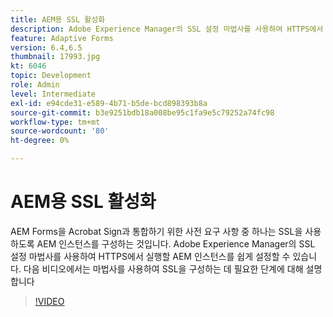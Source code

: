 ```yaml
---
title: AEM용 SSL 활성화
description: Adobe Experience Manager의 SSL 설정 마법사를 사용하여 HTTPS에서 실행할 AEM 인스턴스를 설정합니다.
feature: Adaptive Forms
version: 6.4,6.5
thumbnail: 17993.jpg
kt: 6046
topic: Development
role: Admin
level: Intermediate
exl-id: e94cde31-e589-4b71-b5de-bcd898393b8a
source-git-commit: b3e9251bdb18a008be95c1fa9e5c79252a74fc98
workflow-type: tm+mt
source-wordcount: '80'
ht-degree: 0%

---
```


# AEM용 SSL 활성화

AEM Forms을 Acrobat Sign과 통합하기 위한 사전 요구 사항 중 하나는 SSL을 사용하도록 AEM 인스턴스를 구성하는 것입니다. Adobe Experience Manager의 SSL 설정 마법사를 사용하여 HTTPS에서 실행할 AEM 인스턴스를 쉽게 설정할 수 있습니다.
다음 비디오에서는 마법사를 사용하여 SSL을 구성하는 데 필요한 단계에 대해 설명합니다

>[!VIDEO](https://video.tv.adobe.com/v/17993?quality=12&learn=on)
